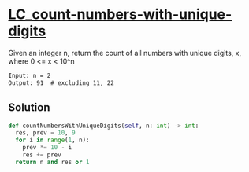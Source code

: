 # [LC_count-numbers-with-unique-digits](https://leetcode.com/problems/count-numbers-with-unique-digits)

Given an integer n, return the count of all numbers with unique digits, x, where 0 <= x < 10^n

```txt
Input: n = 2
Output: 91  # excluding 11, 22
```

## Solution

```py
def countNumbersWithUniqueDigits(self, n: int) -> int:
  res, prev = 10, 9
  for i in range(1, n):
    prev *= 10 - i
    res += prev
  return n and res or 1
```
